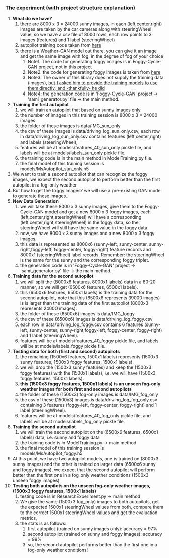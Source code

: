 ### The experiment (with project structure explanation)
 
1. **What do we have?**
    1. there are 8000 x 3 = 24000 sunny images, in each (left,center,right) images are taken by the car cameras along with steeringWheel value, so we have a csv file of 8000 rows, each row points to 3 images (features) and 1 label (steeringWheel)
    2. autopilot training code taken from [here](https://github.com/akshaybahadur21/Autopilot)
    3. there is a Weather-GAN model out there, you can give it an image and get the same image with fog, in the degree of fog of your choice
        1. Note1: The code for generating foggy images is in Foggy-Cycle-GAN project, not in this project
        2. Note2: the code for generating foggy images is taken from [here](https://github.com/ghaiszaher/Foggy-CycleGAN)
        3. Note3: The owner of this library does not supply the training data (images), [but I asked him to provide the training models to use them directly, and -thankfully- he did](https://github.com/ghaiszaher/Foggy-CycleGAN/issues/4)
        4. Note4: the generation code is in 'Foggy-Cycle-GAN' project -> 'sami_generator.py' file -> the main method.
2. **Training the first autopilot**
    1. we will train an autopilot that based on sunny images only
    2. the number of images in this training session is 8000 x 3 = 24000 images
    3. the folder of these images is data/IMG_sun_only
    4. the csv of these images is data/driving_log_sun_only.csv, each row in data/driving_log_sun_only.csv contains features (left,center,right) and labels (steeringWheel), 
    5. features will be at models/features_40_sun_only pickle file, and labels will be at models/labels_sun_only pickle file.
    6. the training code is in the main method in ModelTraining.py file.
    7. the final model of this training session is models/MsAutopilot_sun_only.h5
3. We want to train a second autopilot that can recognize the foggy images, we expect the second autopilot to perform better than the first autopilot in a fog-only weather
4. But how to get the foggy images? we will use a pre-existing GAN model to generate these images..
5. **New Data Generation**
    1. we will take these 8000 x 3 sunny images, give them to the Foggy-Cycle-GAN model and get a new 8000 x 3 foggy images, each (left,center,right,steeringWheel) will have a corresponding (left,center,right,steeringWheel) in the foggy data, so the steeringWheel will still have the same value in the foggy data. 
    2. now, we have 8000 x 3 sunny images and a new 8000 x 3 foggy images.
    3. this data is represented as 8000x6 (sunny-left, sunny-center, sunny-right,foggy-left, foggy-center, foggy-right) feature records and 8000x1 (steeringWheel) label records. Remember: the steeringWheel is the same for the sunny and the corresponding foggy triplet.
    4. the generation code is in 'Foggy-Cycle-GAN' project -> 'sami_generator.py' file -> the main method.  
6. **Training data for the second autopilot** 
    1. we will split the (8000x6 features, 8000x1 labels) data in a 80-20 manner, so we will get (6500x6 features, 6500x1 labels).
    2. this (6500x6 features, 6500x1 labels) is the training data for the second autopilot, note that this (6500x6 represents 39000 images) is is larger than the training data of the first autopilot (8000x3 represents 24000 images).
    3. the folder of these (6500x6) images is data/IMG_foggy
    4. the csv of these (6500x6) images is data/driving_log_foggy.csv
    5. each row in data/driving_log_foggy.csv contains 6 features (sunny-left, sunny-center, sunny-right,foggy-left, foggy-center, foggy-right) and 1 label (steeringWheel).
    6. features will be at models/features_40_foggy pickle file, and labels will be at models/labels_foggy pickle file. 
7. **Testing data for both (first and second) autopilots**
    1. the remaining (1500x6 features, 1500x1 labels) represents (1500x3 sunny features, 1500x3 foggy features, 1500x1 labels). 
    2. we will drop the (1500x3 sunny features) and keep the (1500x3 foggy features) with the (1500x1 labels), i.e. we will have (1500x3 foggy features, 1500x1 labels).
    3. **this (1500x3 foggy features, 1500x1 labels) is an unseen fog-only weather images for both first and second autopilots**
    4. the folder of these (1500x3) fog-only images is data/IMG_fog_only
    5. the csv of these (1500x3) images is data/driving_log_fog_only.csv containing 3 features (foggy-left, foggy-center, foggy-right) and 1 label (steeringWheel).
    6. features will be at models/features_40_fog_only pickle file, and labels will be at models/labels_fog_only pickle file.
8. **Training the second autopilot**
    1. we will train the second autopilot on the (6500x6 features, 6500x1 labels) data, i.e. sunny and foggy data
    2. the training code is in ModelTraining.py -> main method
    3. the final model of this training session is models/MsAutopilot_foggy.h5
9. At this point, we have two autopilot models, one is trained on (8000x3 sunny images) and the other is trained on larger data (6500x6 sunny and foggy images), we expect that the second autopilot will perform better than the first one in a fog_only weather conditions (1500x3 unseen foggy images)
10. **Testing both autopilots on the unseen fog-only weather images, (1500x3 foggy features, 1500x1 labels)**
    1. testing code is in ResearchExperiment.py -> main method
    2. We give the same (1500x3 fog_only) images to both autopilots, get the expected 1500x1 steeringWheel values from both, compare them to the correct 1500x1 steeringWheel values and get the evaluation metrics, 
    3. the stats is as follows:
        1. first autopilot (trained on sunny images only): accuracy = 97%
        2. second autopilot (trained on sunny and foggy images): accuracy = 99%
        3. so, the second autopilot performs better than the first one in a fog-only weather conditions!